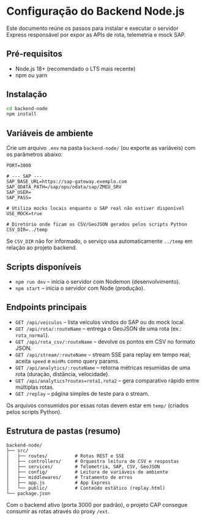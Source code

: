 # Configuração do Backend Node.js

Este documento reúne os passos para instalar e executar o servidor Express responsável por expor as APIs de rota, telemetria e mock SAP.

## Pré-requisitos

- Node.js 18+ (recomendado o LTS mais recente)
- npm ou yarn

## Instalação

```bash
cd backend-node
npm install
```

## Variáveis de ambiente

Crie um arquivo `.env` na pasta `backend-node/` (ou exporte as variáveis) com os parâmetros abaixo:

```env
PORT=3000

# --- SAP ---
SAP_BASE_URL=https://sap-gateway.exemplo.com
SAP_ODATA_PATH=/sap/opu/odata/sap/ZMEU_SRV
SAP_USER=
SAP_PASS=

# Utiliza mocks locais enquanto o SAP real não estiver disponível
USE_MOCK=true

# Diretório onde ficam os CSV/GeoJSON gerados pelos scripts Python
CSV_DIR=../temp
```

Se `CSV_DIR` não for informado, o serviço usa automaticamente `../temp` em relação ao projeto backend.

## Scripts disponíveis

- `npm run dev` – inicia o servidor com Nodemon (desenvolvimento).
- `npm start` – inicia o servidor com Node (produção).

## Endpoints principais

- `GET /api/veiculos` – lista veículos vindos do SAP ou do mock local.
- `GET /api/rota/:routeName` – entrega o GeoJSON de uma rota (ex.: `rota_normal`).
- `GET /api/rota_csv/:routeName` – devolve os pontos em CSV no formato JSON.
- `GET /api/stream/:routeName` – stream SSE para replay em tempo real; aceita `speed` e `minMs` como query params.
- `GET /api/analytics/:routeName` – retorna métricas resumidas de uma rota (duração, distância, velocidade).
- `GET /api/analytics?routes=rota1,rota2` – gera comparativo rápido entre múltiplas rotas.
- `GET /replay` – página simples de teste para o stream.

Os arquivos consumidos por essas rotas devem estar em `temp/` (criados pelos scripts Python).

## Estrutura de pastas (resumo)

```
backend-node/
├── src/
│   ├── routes/          # Rotas REST e SSE
│   ├── controllers/     # Orquestra leitura de CSV e respostas
│   ├── services/        # Telemetria, SAP, CSV, GeoJSON
│   ├── config/          # Leitura de variáveis de ambiente
│   ├── middlewares/     # Tratamento de erros
│   ├── app.js           # App Express
│   └── public/          # Conteúdo estático (replay.html)
└── package.json
```

Com o backend ativo (porta 3000 por padrão), o projeto CAP consegue consumir as rotas através do proxy `/ext`.
